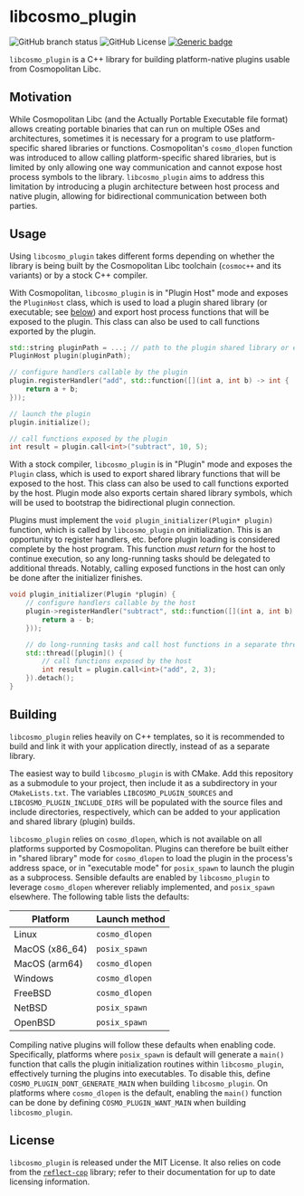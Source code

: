 # libcosmo_plugin

![GitHub branch status](https://img.shields.io/github/checks-status/bjia56/libcosmo_plugin/main)
![GitHub License](https://img.shields.io/github/license/bjia56/libcosmo_plugin)
[![Generic badge](https://img.shields.io/badge/C++-20-blue.svg)](https://shields.io/) 

`libcosmo_plugin` is a C++ library for building platform-native plugins usable from Cosmopolitan Libc.

## Motivation

While Cosmopolitan Libc (and the Actually Portable Executable file format) allows creating portable binaries that can run on multiple OSes and architectures, sometimes it is necessary for a program to use platform-specific shared libraries or functions. Cosmopolitan's `cosmo_dlopen` function was introduced to allow calling platform-specific shared libraries, but is limited by only allowing one way communication and cannot expose host process symbols to the library. `libcosmo_plugin` aims to address this limitation by introducing a plugin architecture between host process and native plugin, allowing for bidirectional communication between both parties.

## Usage

Using `libcosmo_plugin` takes different forms depending on whether the library is being built by the Cosmopolitan Libc toolchain (`cosmoc++` and its variants) or by a stock C++ compiler.

With Cosmopolitan, `libcosmo_plugin` is in "Plugin Host" mode and exposes the `PluginHost` class, which is used to load a plugin shared library (or executable; see [below](#Building)) and export host process functions that will be exposed to the plugin. This class can also be used to call functions exported by the plugin.

```c++
std::string pluginPath = ...; // path to the plugin shared library or executable
PluginHost plugin(pluginPath);

// configure handlers callable by the plugin
plugin.registerHandler("add", std::function([](int a, int b) -> int {
    return a + b;
}));

// launch the plugin
plugin.initialize();

// call functions exposed by the plugin
int result = plugin.call<int>("subtract", 10, 5);
```

With a stock compiler, `libcosmo_plugin` is in "Plugin" mode and exposes the `Plugin` class, which is used to export shared library functions that will be exposed to the host. This class can also be used to call functions exported by the host. Plugin mode also exports certain shared library symbols, which will be used to bootstrap the bidirectional plugin connection.

Plugins must implement the `void plugin_initializer(Plugin* plugin)` function, which is called by `libcosmo_plugin` on initialization. This is an opportunity to register handlers, etc. before plugin loading is considered complete by the host program. This function *must return* for the host to continue execution, so any long-running tasks should be delegated to additional threads. Notably, calling exposed functions in the host can only be done after the initializer finishes.

```c++
void plugin_initializer(Plugin *plugin) {
    // configure handlers callable by the host
    plugin->registerHandler("subtract", std::function([](int a, int b) -> int {
        return a - b;
    }));

    // do long-running tasks and call host functions in a separate thread
    std::thread([plugin]() {
        // call functions exposed by the host
        int result = plugin.call<int>("add", 2, 3);
    }).detach();
}
```

## Building

`libcosmo_plugin` relies heavily on C++ templates, so it is recommended to build and link it with your application directly, instead of as a separate library.

The easiest way to build `libcosmo_plugin` is with CMake. Add this repository as a submodule to your project, then include it as a subdirectory in your `CMakeLists.txt`. The variables `LIBCOSMO_PLUGIN_SOURCES` and `LIBCOSMO_PLUGIN_INCLUDE_DIRS` will be populated with the source files and include directories, respectively, which can be added to your application and shared library (plugin) builds.

`libcosmo_plugin` relies on `cosmo_dlopen`, which is not available on all platforms supported by Cosmopolitan. Plugins can therefore be built either in "shared library" mode for `cosmo_dlopen` to load the plugin in the process's address space, or in "executable mode" for `posix_spawn` to launch the plugin as a subprocess. Sensible defaults are enabled by `libcosmo_plugin` to leverage `cosmo_dlopen` wherever reliably implemented, and `posix_spawn` elsewhere. The following table lists the defaults:

| Platform       | Launch method  |
|-|-|
| Linux          | `cosmo_dlopen` |
| MacOS (x86_64) | `posix_spawn`  |
| MacOS (arm64)  | `cosmo_dlopen` |
| Windows        | `cosmo_dlopen` |
| FreeBSD        | `cosmo_dlopen` |
| NetBSD         | `posix_spawn`  |
| OpenBSD        | `posix_spawn`  |

Compiling native plugins will follow these defaults when enabling code. Specifically, platforms where `posix_spawn` is default will generate a `main()` function that calls the plugin initialization routines within `libcosmo_plugin`, effectively turning the plugins into executables. To disable this, define `COSMO_PLUGIN_DONT_GENERATE_MAIN` when building `libcosmo_plugin`. On platforms where `cosmo_dlopen` is the default, enabling the `main()` function can be done by defining `COSMO_PLUGIN_WANT_MAIN` when building `libcosmo_plugin`.

## License

`libcosmo_plugin` is released under the MIT License. It also relies on code from the [`reflect-cpp`](https://github.com/getml/reflect-cpp) library; refer to their documentation for up to date licensing information.
